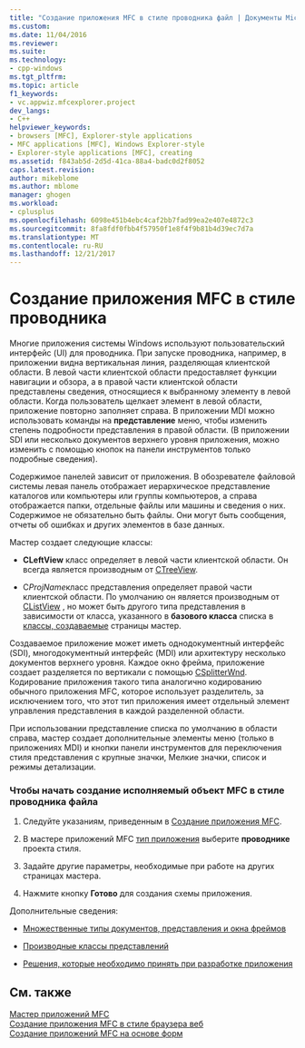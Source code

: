 ```yaml
---
title: "Создание приложения MFC в стиле проводника файл | Документы Microsoft"
ms.custom: 
ms.date: 11/04/2016
ms.reviewer: 
ms.suite: 
ms.technology:
- cpp-windows
ms.tgt_pltfrm: 
ms.topic: article
f1_keywords:
- vc.appwiz.mfcexplorer.project
dev_langs:
- C++
helpviewer_keywords:
- browsers [MFC], Explorer-style applications
- MFC applications [MFC], Windows Explorer-style
- Explorer-style applications [MFC], creating
ms.assetid: f843ab5d-2d5d-41ca-88a4-badc0d2f8052
caps.latest.revision: 
author: mikeblome
ms.author: mblome
manager: ghogen
ms.workload:
- cplusplus
ms.openlocfilehash: 6098e451b4ebc4caf2bb7fad99ea2e407e4872c3
ms.sourcegitcommit: 8fa8fdf0fbb4f57950f1e8f4f9b81b4d39ec7d7a
ms.translationtype: MT
ms.contentlocale: ru-RU
ms.lasthandoff: 12/21/2017
---
```

# <a name="creating-a-file-explorer-style-mfc-application"></a>Создание приложения MFC в стиле проводника
Многие приложения системы Windows используют пользовательский интерфейс (UI) для проводника. При запуске проводника, например, в приложении видна вертикальная линия, разделяющая клиентской области. В левой части клиентской области предоставляет функции навигации и обзора, а в правой части клиентской области представлены сведения, относящиеся к выбранному элементу в левой области. Когда пользователь щелкает элемент в левой области, приложение повторно заполняет справа. В приложении MDI можно использовать команды на **представление** меню, чтобы изменить степень подробности представления в правой области. (В приложении SDI или несколько документов верхнего уровня приложения, можно изменить с помощью кнопок на панели инструментов только подробные сведения).  
  
 Содержимое панелей зависит от приложения. В обозревателе файловой системы левая панель отображает иерархическое представление каталогов или компьютеры или группы компьютеров, а справа отображается папки, отдельные файлы или машины и сведения о них. Содержимое не обязательно быть файлы. Они могут быть сообщения, отчеты об ошибках и других элементов в базе данных.  
  
 Мастер создает следующие классы:  
  
-   **CLeftView** класс определяет в левой части клиентской области. Он всегда является производным от [CTreeView](../../mfc/reference/ctreeview-class.md).  
  
-   C*ProjName*класс представления определяет правой части клиентской области. По умолчанию он является производным от [CListView](../../mfc/reference/clistview-class.md) , но может быть другого типа представления в зависимости от класса, указанного в **базового класса** списка в [классы, создаваемые](../../mfc/reference/generated-classes-mfc-application-wizard.md) страницы мастер.  
  
 Создаваемое приложение может иметь однодокументный интерфейс (SDI), многодокументный интерфейс (MDI) или архитектуру несколько документов верхнего уровня. Каждое окно фрейма, приложение создает разделяется по вертикали с помощью [CSplitterWnd](../../mfc/reference/csplitterwnd-class.md). Кодирование приложения такого типа аналогично кодированию обычного приложения MFC, которое использует разделитель, за исключением того, что этот тип приложения имеет отдельный элемент управления представления в каждой разделенной области.  
  
 При использовании представление списка по умолчанию в области справа, мастер создает дополнительные элементы меню (только в приложениях MDI) и кнопки панели инструментов для переключения стиля представления с крупные значки, Мелкие значки, список и режимы детализации.  
  
### <a name="to-begin-creating-a-file-explorer-style-mfc-executable"></a>Чтобы начать создание исполняемый объект MFC в стиле проводника файла  
  
1.  Следуйте указаниям, приведенным в [Создание приложения MFC](../../mfc/reference/creating-an-mfc-application.md).  
  
2.  В мастере приложений MFC [тип приложения](../../mfc/reference/application-type-mfc-application-wizard.md) выберите **проводнике** проекта стиля.  
  
3.  Задайте другие параметры, необходимые при работе на других страницах мастера.  
  
4.  Нажмите кнопку **Готово** для создания схемы приложения.  
  
 Дополнительные сведения:  
  
-   [Множественные типы документов, представления и окна фреймов](../../mfc/multiple-document-types-views-and-frame-windows.md)  
  
-   [Производные классы представлений](../../mfc/derived-view-classes-available-in-mfc.md)  
  
-   [Решения, которые необходимо принять при разработке приложения](../../mfc/application-design-choices.md)  
  
## <a name="see-also"></a>См. также  
 [Мастер приложений MFC](../../mfc/reference/mfc-application-wizard.md)   
 [Создание приложения MFC в стиле браузера веб](../../mfc/reference/creating-a-web-browser-style-mfc-application.md)   
 [Создание приложений MFC на основе форм](../../mfc/reference/creating-a-forms-based-mfc-application.md)

